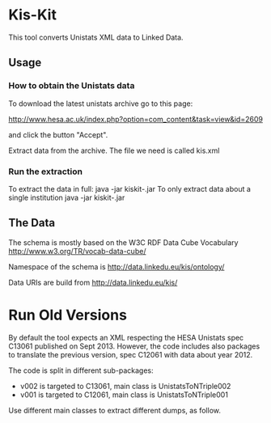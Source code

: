 # Kis-Kit
This tool converts Unistats XML data to Linked Data.

## Usage
### How to obtain the Unistats data
To download the latest unistats archive go to this page: 

http://www.hesa.ac.uk/index.php?option=com_content&task=view&id=2609

and click the button "Accept".

Extract data from the archive. The file we need is called kis<timestamp>.xml

### Run the extraction
To extract the data in full:
	java -jar kiskit-<version>.jar <inputFile> <outputFile>
To only extract data about a single institution
	java -jar kiskit-<version>.jar <inputFile> <outputFile> <ukprn>

## The Data
The schema is mostly based on the W3C RDF Data Cube Vocabulary http://www.w3.org/TR/vocab-data-cube/

Namespace of the schema is http://data.linkedu.eu/kis/ontology/

Data URIs are build from http://data.linkedu.eu/kis/

# Run Old Versions
By default the tool expects an XML respecting the HESA Unistats spec C13061 published on Sept 2013.
However, the code includes also packages to translate the previous version, spec C12061 with data about year 2012.

The code is split in different sub-packages:
* v002 is targeted to C13061, main class is UnistatsToNTriple002
* v001 is targeted to C12061, main class is UnistatsToNTriple001

Use different main classes to extract different dumps, as follow.





